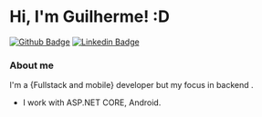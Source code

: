 # Hi, I'm Guilherme! :D

[![Github Badge](https://img.shields.io/badge/-Github-000?style=flat-square&logo=Github&logoColor=white&link=https://github.com/GuiCoimbraDeveloper)](https://github.com/GuiCoimbraDeveloper)
[![Linkedin Badge](https://img.shields.io/badge/-LinkedIn-blue?style=flat-square&logo=Linkedin&logoColor=white&link=https://www.linkedin.com/in/guilherme-xavier-827500136/)](https://www.linkedin.com/in/guilherme-xavier-827500136/)

### About me
I'm a {Fullstack and mobile} developer but my focus in backend .

- I work with ASP.NET CORE, Android.
